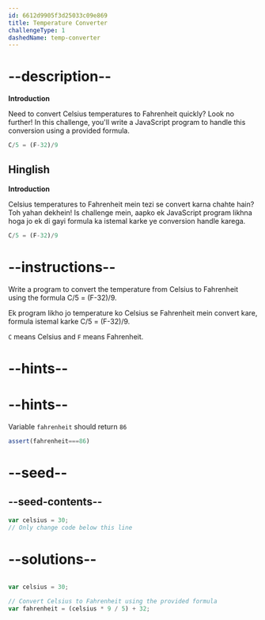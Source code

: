 ```yaml
---
id: 6612d9905f3d25033c09e869
title: Temperature Converter
challengeType: 1
dashedName: temp-converter
---
```


# --description--

 **Introduction**

Need to convert Celsius temperatures to Fahrenheit quickly? Look no further! In this challenge, you'll write a JavaScript program to handle this conversion using a provided formula.


```js
C/5 = (F-32)/9
```

<h2>Hinglish</h2>

**Introduction**

Celsius temperatures to Fahrenheit mein tezi se convert karna chahte hain? Toh yahan dekhein! Is challenge mein, aapko ek JavaScript program likhna hoga jo ek di gayi formula ka istemal karke ye conversion handle karega.

```js
C/5 = (F-32)/9
```

# --instructions--

Write a program to convert the temperature from Celsius to Fahrenheit using the formula C/5 = (F-32)/9.

Ek program likho jo temperature ko Celsius se Fahrenheit mein convert kare, formula istemal karke C/5 = (F-32)/9.


`C` means Celsius and `F` means Fahrenheit.

# --hints--

# --hints--
Variable `fahrenheit` should return `86`

```js
assert(fahrenheit===86)
```

# --seed--
## --seed-contents--

```js
var celsius = 30;
// Only change code below this line

```

# --solutions--

```js

var celsius = 30;

// Convert Celsius to Fahrenheit using the provided formula
var fahrenheit = (celsius * 9 / 5) + 32;

```
